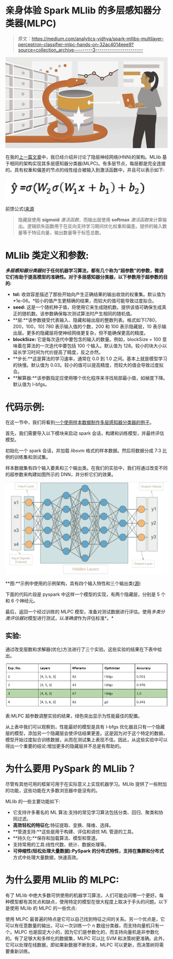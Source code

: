# 亲身体验 Spark MLlib 的多层感知器分类器(MLPC)

> 原文：<https://medium.com/analytics-vidhya/spark-mllibs-multilayer-perceptron-classifier-mlpc-hands-on-32ac4014eee9?source=collection_archive---------3----------------------->

![](img/908d57d1a52a45d757d93621e27cba86.png)

在我的[上一篇文章](/data-science-simplified/simplified-guide-to-hidden-layer-neural-networks-by-dl-practitioner-with-python-code-4e498504716b)中，我已经介绍并讨论了隐层神经网络(HNN)的架构。MLlib 基于相同的架构实现其多层感知器分类器(MLPC)。有多层节点，每层都是完全连接的。具有权重和偏差的节点的线性组合被输入到激活函数中，并且可以表示如下:

![](img/e45443545fd13f9354277612f7364000.png)

前馈公式([来源](https://towardsdatascience.com/how-to-build-your-own-neural-network-from-scratch-in-python-68998a08e4f6)

> 隐藏层使用 **sigmoid** *激活函数*，而输出层使用 **softmax** *激活函数*来计算输出。逻辑损失函数用于在反向支持学习期间优化权重和偏差。提供的输入数量等于特征向量，输出数量等于标签总数。

# MLlib 类定义和参数:

***多层感知器分类器*对于任何机器学习算法，都有几个称为“超参数”的参数，微调它们有助于提高模型的准确性。对于多层感知器分类器，以下参数用于超参数的目的:**

*   **tol:** 收敛容差描述了那些开始向产生正确结果的输出收敛的权重集。默认值为 *1e-06。*较小的值产生更精确的结果，而较大的值可能导致过度拟合。
*   **seed:** 这是一个随机种子值，将使用它来生成随机数。提供该值可确保生成真正的随机数。该参数确保每次测试算法时产生相同的随机值。
*   **层:**该参数接受代表输入、隐藏和输出层的整数列表。格式如下[780，200，100，10] 780 表示输入值的个数，200 和 100 表示隐藏层，10 表示输出层。更多的隐藏层将使神经网络更复杂，但不能确保更高的精度。
*   **blockSize:** 它是每次迭代中要包含的输入的数量。例如，blockSize = 100 意味着在算法的一次迭代中要包括 100 个输入。默认值为 128。较小的块大小以延长学习时间为代价提高了精度，反之亦然。
*   **步长:**这是算法的学习速率，通常在 0.0 到 1.0 之间。基本上就是模型学习的快慢。默认值为 0.03。较小的值可以提高精度，而较大的值会导致过度拟合。
*   **解算器:**该参数指定应使用哪个优化程序来寻找局部最小值，如梯度下降。默认值为 l-bfgs。

# 代码示例:

在这一节中，我们将看到[一个使用样本数据制作多层感知器分类器的例子](https://github.com/ahmed141/my-code-rep/blob/master/Python/Machine%20Learning/pySpark/MLlib-mlpc-medium.ipynb)。

首先，我们需要导入以下模块来启动 spark 会话，构建和训练模型，并最终评估模型。

初始化一个 spark 会话，并加载 *libsvm* 格式的样本数据。然后将数据分成 7:3 比例的训练集和测试集。

样本数据集有四个输入要素和三个输出类。在我们的实验中，我们将通过改变不同的超参数来构建如图所示的 DNN，并分析它们的效果。

![](img/dae6d248269a959bdd36be397db27cf2.png)

**图:**示例中使用的示例架构，具有四个输入特性和三个输出类([源](https://hackernoon.com/everything-you-need-to-know-about-neural-networks-8988c3ee4491))

下面的代码片段是 pyspark 中这样一个模型的实现，有两个隐藏层，分别是 5 个和 6 个神经元。

最后，返回一个经过训练的 MLPC 模型，准备对测试数据进行评估。使用*多类分类评估器*对模型进行测试，以*准确度*作为评估标准*。*

## 实验:

通过改变层数和求解器(优化)方法进行了三个实验。这些实验的结果在下表中给出。

![](img/7c1d0f59df912af4b6df93ad7d93ef0e.png)

表:MLPC 超参数调整实验的结果，绿色突出显示为性能最佳的配置。

从上表中我们可以观察到，性能最好的模型是具有 l-bfgs 优化器且只有一个隐藏层的模型，添加另一个隐藏层会使评估结果更差。这是因为对于这个特定的数据，模型开始过度拟合训练数据，从而在测试集上表现不佳。因此，从这些实验中可以得出一个重要的结论:增加更多的隐藏层并不总是有帮助的。

# 为什么要用 PySpark 的 MLlib？

尽管有其他可用的框架可用于在实际意义上实现机器学习。MLlib 提供了一些附加的功能，这些功能在大多数浏览器中是没有的。

MLlib 的一些主要功能如下:

*   它支持许多著名的 ML 算法:支持的常见学习算法包括分类、回归、聚类和协同过滤。
*   **高效轻松的特征化**:特征提取、变换、降维、选择。
*   **管道支持:**这些是用于构建、评估和调优 ML 管道的工具。
*   **持久化:**保存和加载算法、模型和管道。
*   支持常用的工具:线性代数、统计、数据处理等。
*   **可伸缩性(轻松处理大量数据):**PySpark 的分布式特性，支持在集群和**分布式**方式中处理大量数据，快速高效。

# 为什么要用 MLlib 的 MLPC:

有了 MLlib 中绝大多数可供使用的机器学习算法，人们可能会问哪一个更好。每种模型都有其优点和缺点，使用特定的模型在很大程度上取决于手头的问题。以下是使用 MLlib 的 MLPC 的一些优点:

使用 MLPC 最普遍的特点是它可以自己找到特征之间的关系。另一个优点是，它可以有任意数量的输出，可以一次训练一个 n 数组分类器，而支持向量机只有一个。MLPC 也是固定大小的，因为它们是参数化的，而支持向量机是非参数化的。有了足够大和多样化的数据集，MLPC 可以比 SVM 和决策树更准确。此外，它可以处理在线数据，即如果新数据不断到来，MLPC 可以更新，而决策树将需要重新训练。